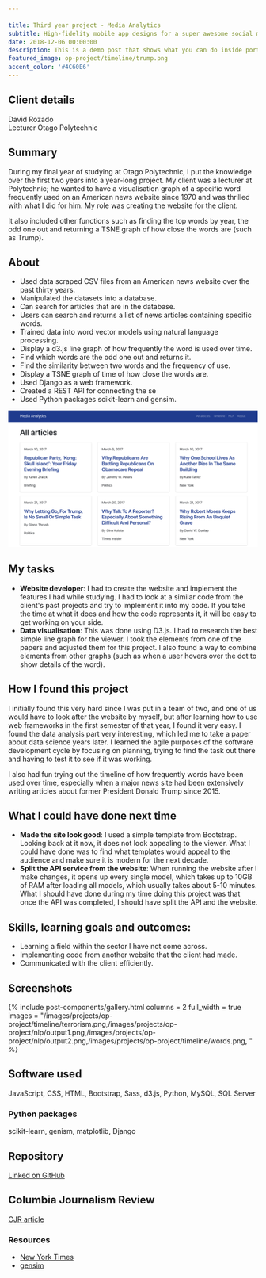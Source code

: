 ```yaml
---

title: Third year project - Media Analytics
subtitle: High-fidelity mobile app designs for a super awesome social media company.
date: 2018-12-06 00:00:00
description: This is a demo post that shows what you can do inside portfolio and blog posts. We’ve included everything you need to create engaging posts and case studies to show off your work in a beautiful way.
featured_image: op-project/timeline/trump.png
accent_color: '#4C60E6'
---
```


## Client details
David Rozado  
Lecturer
Otago Polytechnic  

## Summary
During my final year of studying at Otago Polytechnic, I put the knowledge over the first two years into a year-long project. My client was a lecturer at Polytechnic; he wanted to have a visualisation graph of a specific word frequently used on an American news website since 1970 and was thrilled with what I did for him. My role was creating the website for the client.

It also included other functions such as finding the top words by year, the odd one out and returning a TSNE graph of how close the words are (such as Trump).

## About
* Used data scraped CSV files from an American news website over the past thirty years.
* Manipulated the datasets into a database.
* Can search for articles that are in the database.
* Users can search and returns a list of news articles containing specific words.
* Trained data into word vector models using natural language processing.
* Display a d3.js line graph of how frequently the word is used over time.
* Find which words are the odd one out and returns it.
* Find the similarity between two words and the frequency of use.
* Display a TSNE graph of time of how close the words are.
* Used Django as a web framework.
* Created a REST API for connecting the se
* Used Python packages scikit-learn and gensim.

![](/images/projects/op-project/home/all_articles.png)

## My tasks
* **Website developer**: I had to create the website and implement the features I had while studying. I had to look at a similar code from the client's past projects and try to implement it into my code. If you take the time at what it does and how the code represents it, it will be easy to get working on your side.
* **Data visualisation**: This was done using D3.js. I had to research the best simple line graph for the viewer. I took the elements from one of the papers and adjusted them for this project. I also found a way to combine elements from other graphs (such as when a user hovers over the dot to show details of the word).

## How I found this project
I initially found this very hard since I was put in a team of two, and one of us would have to look after the website by myself, but after learning how to use web frameworks in the first semester of that year, I found it very easy. I found the data analysis part very interesting, which led me to take a paper about data science years later. I learned the agile purposes of the software development cycle by focusing on planning, trying to find the task out there and having to test it to see if it was working.

I also had fun trying out the timeline of how frequently words have been used over time, especially when a major news site had been extensively writing articles about former President Donald Trump since 2015.

## What I could have done next time
* **Made the site look good**: I used a simple template from Bootstrap. Looking back at it now, it does not look appealing to the viewer. What I could have done was to find what templates would appeal to the audience and make sure it is modern for the next decade.
* **Split the API service from the website**: When running the website after I make changes, it opens up every single model, which takes up to 10GB of RAM after loading all models, which usually takes about 5-10 minutes. What I should have done during my time doing this project was that once the API was completed, I should have split the API and the website. 

## Skills, learning goals and outcomes:
- Learning a field within the sector I have not come across.
- Implementing code from another website that the client had made.
- Communicated with the client efficiently. 

## Screenshots
{% include post-components/gallery.html
	columns = 2
	full_width = true
	images = "/images/projects/op-project/timeline/terrorism.png,/images/projects/op-project/nlp/output1.png,/images/projects/op-project/nlp/output2.png,/images/projects/op-project/timeline/words.png,
	"
%}

## Software used
JavaScript,
CSS,
HTML,
Bootstrap,
Sass,
d3.js,
Python,
MySQL,
SQL Server

### Python packages
scikit-learn,
genism,
matplotlib,
Django

## Repository
[Linked on GitHub](https://github.com/raymondhua/media-analytics)

## Columbia Journalism Review
[CJR article](https://www.cjr.org/covering_the_election/new-york-times-trump.php)

### Resources
- [New York Times](https://www.nytimes.com/)
- [gensim](https://radimrehurek.com/gensim/)